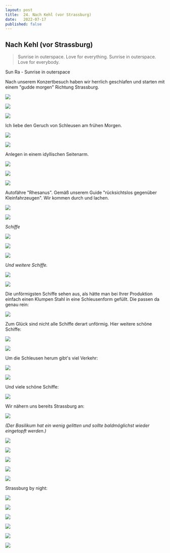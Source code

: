 ```yaml
---
layout: post
title:  24. Nach Kehl (vor Strassburg)
date:   2022-07-17
published: false
---
```


##  Nach Kehl (vor Strassburg) ##

> Sunrise in outerspace. Love for everything.
Sunrise in outerspace. Love for everybody.

Sun Ra - Sunrise in outerspace

Nach unserem Konzertbesuch haben wir herrlich geschlafen und starten mit einem "gudde morgen" Richtung Strassburg.

![](/img/20220717_ms_res_kehl_0.jpg)

![](/img/20220717_ms_res_kehl_1.jpg)

![](/img/20220717_ms_res_kehl_2.jpg)

Ich liebe den Geruch von Schleusen am frühen Morgen.

![](/img/20220717_ms_res_kehl_3.jpg)

![](/img/20220717_ms_res_kehl_4.jpg)

Anlegen in einem idyllischen Seitenarm.

![](/img/20220717_ms_res_kehl_5.jpg)

![](/img/20220717_ms_res_kehl_6.jpg)

![](/img/20220717_ms_res_kehl_7.jpg)

Autofähre "Rhesanus". Gemäß unserem Guide "rücksichtslos gegenüber Kleinfahrzeugen".
Wir kommen durch und lachen.

![](/img/20220717_ms_res_kehl_8.jpg)

![](/img/20220717_ms_res_kehl_9.jpg)

*Schiffe*

![](/img/20220717_ms_res_kehl_10.jpg)

![](/img/20220717_ms_res_kehl_11.jpg)

![](/img/20220717_ms_res_kehl_12.jpg)

*Und weitere Schiffe.*

![](/img/20220717_ms_res_kehl_13.jpg)

![](/img/20220717_ms_res_kehl_14.jpg)

Die unförmigsten Schiffe sehen aus, als hätte man bei Ihrer Produktion einfach einen Klumpen Stahl in eine Schleusenform gefüllt.
Die passen da genau rein:

![](/img/20220717_ms_res_kehl_15.jpg)

Zum Glück sind nicht alle Schiffe derart unförmig. Hier weitere schöne Schiffe:

![](/img/20220717_ms_res_kehl_16.jpg)

![](/img/20220717_ms_res_kehl_17.jpg)

Um die Schleusen herum gibt's viel Verkehr:

![](/img/20220717_ms_res_kehl_18.jpg)

![](/img/20220717_ms_res_kehl_19.jpg)

Und viele schöne Schiffe:

![](/img/20220717_ms_res_kehl_21.jpg)

Wir nähern uns bereits Strassburg an:

![](/img/20220717_ms_res_kehl_22.jpg)

*(Der Basilikum hat ein wenig gelitten und sollte baldmöglichst wieder eingetopft werden.)*

![](/img/20220717_ms_res_kehl_23.jpg)

![](/img/20220717_ms_res_kehl_24.jpg)

![](/img/20220717_ms_res_kehl_25.jpg)

![](/img/20220717_ms_res_kehl_26.jpg)

![](/img/20220717_ms_res_kehl_27.jpg)

Strassburg by night:

![](/img/20220717_ms_res_kehl_28.jpg)

![](/img/20220717_ms_res_kehl_29.jpg)

![](/img/20220717_ms_res_kehl_30.jpg)

![](/img/20220717_ms_res_kehl_31.jpg)

![](/img/20220717_ms_res_kehl_32.jpg)

![](/img/20220717_ms_res_kehl_33.jpg)
